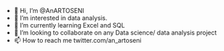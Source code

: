 - 👋 Hi, I’m @AnARTOSENI
- 👀 I’m interested in data analysis.
- 🌱 I’m currently learning Excel and SQL
- 💞️ I’m looking to collaborate on any Data science/ data analysis project
- 📫 How to reach me twitter.com/an_artoseni

<!---
AnARTOSENI/AnARTOSENI is a ✨ special ✨ repository because its `README.md` (this file) appears on your GitHub profile.
You can click the Preview link to take a look at your changes.
--->
